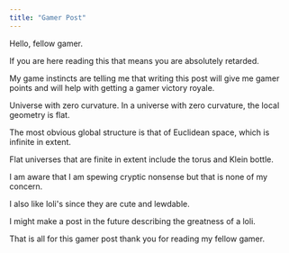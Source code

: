 ```yaml
---
title: "Gamer Post"
---
```


<p>Hello, fellow gamer.</p>
<p>If you are here reading this that means you are absolutely retarded.</p>
<p>My game instincts are telling me that writing this post will give me gamer points and will help with getting a gamer victory royale.</p>
<p>Universe with zero curvature. In a universe with zero curvature, the local geometry is flat.</p>
<p>The most obvious global structure is that of Euclidean space, which is infinite in extent.</p>
<p>Flat universes that are finite in extent include the torus and Klein bottle.</p>
<p>I am aware that I am spewing cryptic nonsense but that is none of my concern.</p>
<p>I also like loli's since they are cute and lewdable.</p>
<p>I might make a post in the future describing the greatness of a loli.</p>
<p>That is all for this gamer post thank you for reading my fellow gamer.</p>